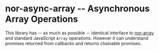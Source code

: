 nor-async-array -- Asynchronous Array Operations
================================================

This library has -- as much as possible -- identical interface to 
[nor-array](sendanor/nor-array) and standard JavaScript `Array` 
operations. However it can understand promises returned from callbacks 
and returns chainable promises.
